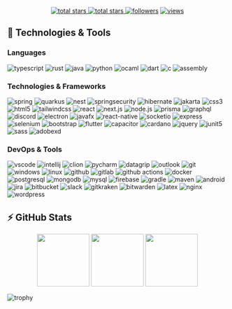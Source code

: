 <p align="center">
  <a href="https://github.com/Crypticelo?tab=repositories&sort=stargazers">
    <img alt="total stars" title="Total stars on GitHub" src="https://custom-icon-badges.herokuapp.com/badge/dynamic/json?logo=star&host=formatted-dynamic-badges.herokuapp.com&formatter=metric&style=for-the-badge&color=55960c&labelColor=488207&label=stars&query=$.stars&url=https://api.github-star-counter.workers.dev/user/Crypticelo"/>
  </a>
  <a href="https://github.com/Crypticelo?tab=repositories&sort=stargazers">
    <img alt="total stars" title="Total forks on GitHub" src="https://custom-icon-badges.herokuapp.com/badge/dynamic/json?logo=fork&host=formatted-dynamic-badges.herokuapp.com&formatter=metric&style=for-the-badge&color=ff0013&labelColor=ae1206&label=forks&query=$.forks&url=https://api.github-star-counter.workers.dev/user/Crypticelo"/>
  </a>
  <a href="https://github.com/Crypticelo?tab=followers">
    <img alt="followers" title="Follow me on Github" src="https://custom-icon-badges.herokuapp.com/github/followers/Crypticelo?color=236ad3&labelColor=1155ba&style=for-the-badge&logo=person-add&label=Follow&logoColor=white"/></a>
  <a href="https://github.com/Crypticelo/Simple-View-Counter">
    <img alt="views" title="GitHub profile views" src="https://komarev.com/ghpvc/?username=Crypticelor&style=for-the-badge&color=lightgrey"/>
  </a>
</p>

## 🚀 Technologies & Tools

### Languages

![typescript](https://img.shields.io/badge/typescript-black?style=flat-square&logo=typescript)
![rust](https://img.shields.io/badge/rust-black?style=flat-square&logo=rust)
![java](https://custom-icon-badges.herokuapp.com/badge/java-black.svg?logo=java&logoColor=white&style=flat-square)
![python](https://img.shields.io/badge/python-black?style=flat-square&logo=python)
![ocaml](https://img.shields.io/badge/ocaml-black?style=flat-square&logo=ocaml)
![dart](https://img.shields.io/badge/dart-black?style=flat-square&logo=dart)
![c](https://img.shields.io/badge/c-black?style=flat-square&logo=c)
![assembly](https://img.shields.io/badge/assembly-black?style=flat-square&logo=assemblyscript)

### Technologies & Frameworks

![spring](https://img.shields.io/badge/spring-black?style=flat-square&logo=spring)
![quarkus](https://img.shields.io/badge/quarkus-black?style=flat-square&logo=quarkus)
![nest](https://img.shields.io/badge/nest-black?style=flat-square&logo=nestjs)
![springsecurity](https://img.shields.io/badge/springsecurity-black?style=flat-square&logo=springsecurity)
![hibernate](https://img.shields.io/badge/hibernate-black?style=flat-square&logo=hibernate)
![jakarta](https://img.shields.io/badge/jakarta-black?style=flat-square&logo=jakarta)
![css3](https://img.shields.io/badge/css3-black?style=flat-square&logo=css3&logoColor=1572B6)
![html5](https://img.shields.io/badge/html5-black?style=flat-square&logo=html5)
![tailwindcss](https://img.shields.io/badge/tailwindcss-black?style=flat-square&logo=tailwindcss)
![react](https://img.shields.io/badge/react-black?style=flat-square&logo=react)
![next.js](https://img.shields.io/badge/next.js-black?style=flat-square&logo=next.js)
![node.js](https://img.shields.io/badge/node.js-black?style=flat-square&logo=node.js)
![prisma](https://img.shields.io/badge/prisma-black?style=flat-square&logo=prisma&logoColor=2D3748)
![graphql](https://img.shields.io/badge/graphql-black?style=flat-square&logo=graphql&logoColor=E10098)
![discord](https://img.shields.io/badge/discord.js-black?style=flat-square&logo=discord)
![electron](https://img.shields.io/badge/electron-black?style=flat-square&logo=electron)
![javafx](https://custom-icon-badges.herokuapp.com/badge/javafx-black.svg?logo=java&logoColor=white&style=flat-square)
![react-native](https://img.shields.io/badge/react_native-black?style=flat-square&logo=react)
![socketio](https://custom-icon-badges.herokuapp.com/badge/socketio-black.svg?logo=socketio&logoColor=white&style=flat-square)
![express](https://img.shields.io/badge/express-black?style=flat-square&logo=express)
![selenium](https://img.shields.io/badge/selenium-black?style=flat-square&logo=selenium)
![bootstrap](https://img.shields.io/badge/bootstrap-black?style=flat-square&logo=bootstrap)
![flutter](https://img.shields.io/badge/flutter-black?style=flat-square&logo=flutter)
![capacitor](https://img.shields.io/badge/capacitor-black?style=flat-square&logo=capacitor)
![cardano](https://img.shields.io/badge/cardano-black?style=flat-square&logo=cardano)
![jquery](https://img.shields.io/badge/jquery-black?style=flat-square&logo=jquery)
![junit5](https://img.shields.io/badge/junit5-black?style=flat-square&logo=junit5)
![sass](https://img.shields.io/badge/sass-black?style=flat-square&logo=sass)
![adobexd](https://img.shields.io/badge/adobexd-black?style=flat-square&logo=adobexd)


### DevOps & Tools

![vscode](https://img.shields.io/badge/vscode-black?style=flat-square&logo=visual-studio-code&logoColor=007ACC)
![intellij](https://img.shields.io/badge/intellij-black?style=flat-square&logo=intellij-idea)
![clion](https://img.shields.io/badge/clion-black?style=flat-square&logo=clion)
![pycharm](https://img.shields.io/badge/pycharm-black?style=flat-square&logo=pycharm)
![datagrip](https://img.shields.io/badge/datagrip-black?style=flat-square&logo=datagrip&logoColor=28D28D)
![outlook](https://custom-icon-badges.herokuapp.com/badge/outlook-black.svg?logo=outlook&logoColor=blue&style=flat-square)
![git](https://img.shields.io/badge/git-black?style=flat-square&logo=git)
![windows](https://img.shields.io/badge/windows-black?style=flat-square&logo=windows&logoColor=0078D6)
![linux](https://img.shields.io/badge/linux-black?style=flat-square&logo=linux)
![github](https://img.shields.io/badge/github-black?style=flat-square&logo=github)
![gitlab](https://img.shields.io/badge/gitlab-black?style=flat-square&logo=gitlab)
![github actions](https://img.shields.io/badge/github_actions-black?style=flat-square&logo=github-actions)
![docker](https://img.shields.io/badge/docker-black?style=flat-square&logo=docker)
![postgresql](https://img.shields.io/badge/postgresql-black?style=flat-square&logo=postgresql)
![mongodb](https://img.shields.io/badge/mongodb-black?style=flat-square&logo=mongodb)
![mysql](https://img.shields.io/badge/mysql-black?style=flat-square&logo=mysql)
![firebase](https://img.shields.io/badge/firebase-black?style=flat-square&logo=firebase)
![gradle](https://img.shields.io/badge/gradle-black?style=flat-square&logo=gradle)
![maven](https://img.shields.io/badge/maven-black?style=flat-square&logo=maven)
![android](https://img.shields.io/badge/android-black?style=flat-square&logo=android)
![jira](https://img.shields.io/badge/jira-black?style=flat-square&logo=jira)
![bitbucket](https://img.shields.io/badge/bitbucket-black?style=flat-square&logo=bitbucket)
![slack](https://img.shields.io/badge/slack-black?style=flat-square&logo=slack)
![gitkraken](https://img.shields.io/badge/gitkraken-black?style=flat-square&logo=gitkraken)
![bitwarden](https://img.shields.io/badge/bitwarden-black?style=flat-square&logo=bitwarden&logoColor=175DDC)
![latex](https://img.shields.io/badge/latex-black?style=flat-square&logo=latex)
![nginx](https://img.shields.io/badge/nginx-black?style=flat-square&logo=nginx)
![wordpress](https://img.shields.io/badge/wordpress-black?style=flat-square&logo=wordpress)

## ⚡ GitHub Stats

<p align="center">
    <img height="120px" src="https://github-readme-streak-stats.herokuapp.com/?user=Crypticelo&hide_border=true&theme=dark" />
    <img height="120px" src="https://github-readme-stats.vercel.app/api?username=Crypticelo&hide_title=true&hide_border=true&show_icons=true&include_all_commits=true&count_private=true&line_height=21&hide_rank=true&icon_color=fa8b00&theme=dark" />
    <img height="120px" src="https://github-readme-stats.vercel.app/api/top-langs/?username=Crypticelo&hide=html&hide_title=true&hide_border=true&layout=compact&langs_count=8&theme=dark" />
</p>

![trophy](https://github-profile-trophy.vercel.app/?username=Crypticelo&theme=onedark&column=-1)
